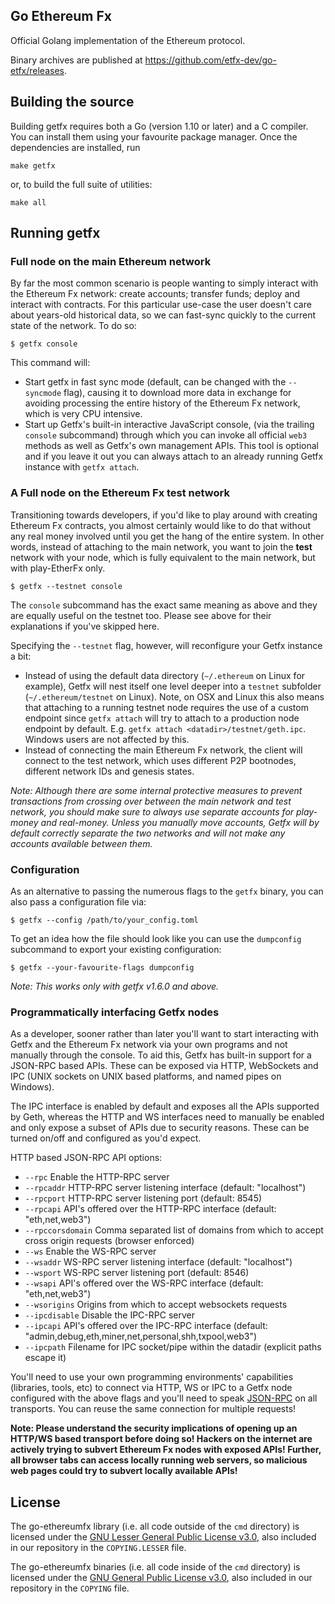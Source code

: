## Go Ethereum Fx

Official Golang implementation of the Ethereum protocol.

Binary archives are published at https://github.com/etfx-dev/go-etfx/releases.

## Building the source

Building getfx requires both a Go (version 1.10 or later) and a C compiler.
You can install them using your favourite package manager.
Once the dependencies are installed, run

    make getfx

or, to build the full suite of utilities:

    make all

## Running getfx

### Full node on the main Ethereum network

By far the most common scenario is people wanting to simply interact with the Ethereum Fx network:
create accounts; transfer funds; deploy and interact with contracts. For this particular use-case
the user doesn't care about years-old historical data, so we can fast-sync quickly to the current
state of the network. To do so:

```
$ getfx console
```

This command will:

 * Start getfx in fast sync mode (default, can be changed with the `--syncmode` flag), causing it to
   download more data in exchange for avoiding processing the entire history of the Ethereum Fx network,
   which is very CPU intensive.
 * Start up Getfx's built-in interactive JavaScript console,
   (via the trailing `console` subcommand) through which you can invoke all official `web3` methods
   as well as Getfx's own management APIs.
   This tool is optional and if you leave it out you can always attach to an already running Getfx instance
   with `getfx attach`.

### A Full node on the Ethereum Fx test network

Transitioning towards developers, if you'd like to play around with creating Ethereum Fx contracts, you
almost certainly would like to do that without any real money involved until you get the hang of the
entire system. In other words, instead of attaching to the main network, you want to join the **test**
network with your node, which is fully equivalent to the main network, but with play-EtherFx only.

```
$ getfx --testnet console
```

The `console` subcommand has the exact same meaning as above and they are equally useful on the
testnet too. Please see above for their explanations if you've skipped here.

Specifying the `--testnet` flag, however, will reconfigure your Getfx instance a bit:

 * Instead of using the default data directory (`~/.ethereum` on Linux for example), Getfx will nest
   itself one level deeper into a `testnet` subfolder (`~/.ethereum/testnet` on Linux). Note, on OSX
   and Linux this also means that attaching to a running testnet node requires the use of a custom
   endpoint since `getfx attach` will try to attach to a production node endpoint by default. E.g.
   `getfx attach <datadir>/testnet/geth.ipc`. Windows users are not affected by this.
 * Instead of connecting the main Ethereum Fx network, the client will connect to the test network,
   which uses different P2P bootnodes, different network IDs and genesis states.
   
*Note: Although there are some internal protective measures to prevent transactions from crossing
over between the main network and test network, you should make sure to always use separate accounts
for play-money and real-money. Unless you manually move accounts, Getfx will by default correctly
separate the two networks and will not make any accounts available between them.*


### Configuration

As an alternative to passing the numerous flags to the `getfx` binary, you can also pass a configuration file via:

```
$ getfx --config /path/to/your_config.toml
```

To get an idea how the file should look like you can use the `dumpconfig` subcommand to export your existing configuration:

```
$ getfx --your-favourite-flags dumpconfig
```

*Note: This works only with getfx v1.6.0 and above.*


### Programmatically interfacing Getfx nodes

As a developer, sooner rather than later you'll want to start interacting with Getfx and the Ethereum Fx
network via your own programs and not manually through the console. To aid this, Getfx has built-in
support for a JSON-RPC based APIs. These can be
exposed via HTTP, WebSockets and IPC (UNIX sockets on UNIX based platforms, and named pipes on Windows).

The IPC interface is enabled by default and exposes all the APIs supported by Geth, whereas the HTTP
and WS interfaces need to manually be enabled and only expose a subset of APIs due to security reasons.
These can be turned on/off and configured as you'd expect.

HTTP based JSON-RPC API options:

  * `--rpc` Enable the HTTP-RPC server
  * `--rpcaddr` HTTP-RPC server listening interface (default: "localhost")
  * `--rpcport` HTTP-RPC server listening port (default: 8545)
  * `--rpcapi` API's offered over the HTTP-RPC interface (default: "eth,net,web3")
  * `--rpccorsdomain` Comma separated list of domains from which to accept cross origin requests (browser enforced)
  * `--ws` Enable the WS-RPC server
  * `--wsaddr` WS-RPC server listening interface (default: "localhost")
  * `--wsport` WS-RPC server listening port (default: 8546)
  * `--wsapi` API's offered over the WS-RPC interface (default: "eth,net,web3")
  * `--wsorigins` Origins from which to accept websockets requests
  * `--ipcdisable` Disable the IPC-RPC server
  * `--ipcapi` API's offered over the IPC-RPC interface (default: "admin,debug,eth,miner,net,personal,shh,txpool,web3")
  * `--ipcpath` Filename for IPC socket/pipe within the datadir (explicit paths escape it)

You'll need to use your own programming environments' capabilities (libraries, tools, etc) to connect
via HTTP, WS or IPC to a Getfx node configured with the above flags and you'll need to speak [JSON-RPC](https://www.jsonrpc.org/specification)
on all transports. You can reuse the same connection for multiple requests!

**Note: Please understand the security implications of opening up an HTTP/WS based transport before
doing so! Hackers on the internet are actively trying to subvert Ethereum Fx nodes with exposed APIs!
Further, all browser tabs can access locally running web servers, so malicious web pages could try to
subvert locally available APIs!**

## License

The go-ethereumfx library (i.e. all code outside of the `cmd` directory) is licensed under the
[GNU Lesser General Public License v3.0](https://www.gnu.org/licenses/lgpl-3.0.en.html), also
included in our repository in the `COPYING.LESSER` file.

The go-ethereumfx binaries (i.e. all code inside of the `cmd` directory) is licensed under the
[GNU General Public License v3.0](https://www.gnu.org/licenses/gpl-3.0.en.html), also included
in our repository in the `COPYING` file.
